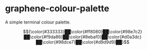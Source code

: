 # graphene-colour-palette
A simple terminal colour palette.

$${\color{#333333}██\color{#ff8080}██\color{#98e7c2}██\color{#f9da86}██\color{#8ebaf0}██\color{#d0a3dc}██\color{#98dce7}██\color{#d9d9d9}██}$$
